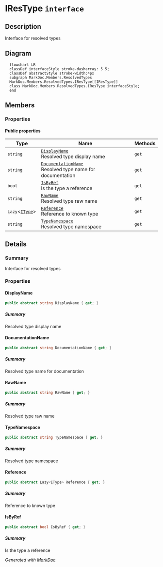 # IResType `interface`

## Description
Interface for resolved types

## Diagram
```mermaid
  flowchart LR
  classDef interfaceStyle stroke-dasharray: 5 5;
  classDef abstractStyle stroke-width:4px
  subgraph MarkDoc.Members.ResolvedTypes
  MarkDoc.Members.ResolvedTypes.IResType[[IResType]]
  class MarkDoc.Members.ResolvedTypes.IResType interfaceStyle;
  end
```

## Members
### Properties
#### Public  properties
| Type | Name | Methods |
| --- | --- | --- |
| `string` | [`DisplayName`](#displayname)<br>Resolved type display name | `get` |
| `string` | [`DocumentationName`](#documentationname)<br>Resolved type name for documentation | `get` |
| `bool` | [`IsByRef`](#isbyref)<br>Is the type a reference | `get` |
| `string` | [`RawName`](#rawname)<br>Resolved type raw name | `get` |
| `Lazy`&lt;[`IType`](../types/IType.md)&gt; | [`Reference`](#reference)<br>Reference to known type | `get` |
| `string` | [`TypeNamespace`](#typenamespace)<br>Resolved type namespace | `get` |

## Details
### Summary
Interface for resolved types

### Properties
#### DisplayName
```csharp
public abstract string DisplayName { get; }
```
##### Summary
Resolved type display name

#### DocumentationName
```csharp
public abstract string DocumentationName { get; }
```
##### Summary
Resolved type name for documentation

#### RawName
```csharp
public abstract string RawName { get; }
```
##### Summary
Resolved type raw name

#### TypeNamespace
```csharp
public abstract string TypeNamespace { get; }
```
##### Summary
Resolved type namespace

#### Reference
```csharp
public abstract Lazy<IType> Reference { get; }
```
##### Summary
Reference to known type

#### IsByRef
```csharp
public abstract bool IsByRef { get; }
```
##### Summary
Is the type a reference

*Generated with* [*MarkDoc*](https://github.com/hailstorm75/MarkDoc.Core)

